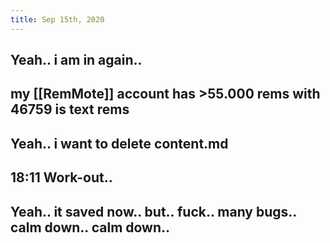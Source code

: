 ```yaml
---
title: Sep 15th, 2020
---
```


## Yeah.. i am in again..
## my [[RemMote]] account has >55.000 rems with 46759 is text rems
## Yeah.. i want to delete content.md
## 18:11 Work-out..
## Yeah.. it saved now.. but.. fuck.. many bugs.. calm down.. calm down..
